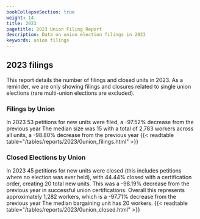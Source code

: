 ```yaml
---
bookCollapseSection: true
weight: 14
title: 2023
pagetitle: 2023 Union Filing Report
description: Data on union election filings in 2023
keywords: union filings
---
```


## 2023 filings

This report details the number of filings and closed units in 2023. As a reminder, we are only showing filings and closures related to single union elections (rare multi-union elections are excluded).

### Filings by Union
In 2023 53 petitions for new units were filed, a -97.52% decrease from the previous year The median size was 15 with a total of 2,783 workers across all units, a -98.80% decrease from the previous year
{{< readtable table="/tables/reports/2023/0union_filings.html" >}}

### Closed Elections by Union
In 2023 45 petitions for new units were closed (this includes petitions where no election was ever held), with 44.44% closed with a certification order, creating 20 total new units. This was a -98.19% decrease from the previous year in successful union certifications. Overall this represents approximately 1,282 workers, which is a -97.71% decrease from the previous year The median bargaining unit has 20 workers.
{{< readtable table="/tables/reports/2023/0union_closed.html" >}}
